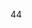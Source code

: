 <!--
 * @Descripttion: 
 * @version: 
 * @Author: sueRimn
 * @Date: 2020-04-18 21:39:58
 * @LastEditors: sueRimn
 * @LastEditTime: 2020-04-18 21:50:30
 -->
44
